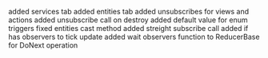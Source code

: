 added services tab
added entities tab
added unsubscribes for views and actions
added unsubscribe call on destroy
added default value for enum triggers
fixed entities cast method
added streight subscribe call 
added if has observers to tick update
added wait observers function to ReducerBase for DoNext operation